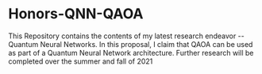 # Honors-QNN-QAOA
This Repository contains the contents of my latest research endeavor -- Quantum Neural Networks. In this proposal, I claim that QAOA can be used as part of a Quantum Neural Network architecture. Further research will be completed over the summer and fall of 2021  
